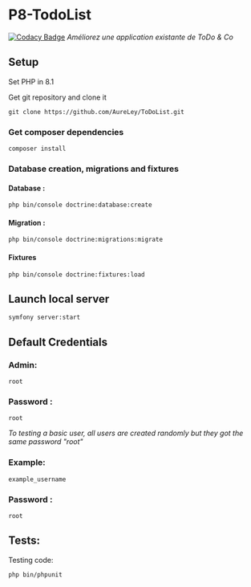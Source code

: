 # P8-TodoList 
[![Codacy Badge](https://app.codacy.com/project/badge/Grade/6e390f555ca04f129835ca3b6ee31231)](https://app.codacy.com/gh/AureLey/ToDoList/dashboard?utm_source=gh&utm_medium=referral&utm_content=&utm_campaign=Badge_grade)
_Améliorez une application existante de ToDo & Co_



## Setup

Set PHP in 8.1

Get git repository and clone it

```
git clone https://github.com/AureLey/ToDoList.git
```

### Get composer dependencies

```
composer install
```

### Database creation, migrations and fixtures

#### Database :
```
php bin/console doctrine:database:create
```
#### Migration : 
```
php bin/console doctrine:migrations:migrate
```
#### Fixtures
```
php bin/console doctrine:fixtures:load
```

## Launch local server 
```
symfony server:start
```

## Default Credentials

### Admin: 
```
root
```
### Password : 
```
root
```
_To testing a basic user, all users are created randomly but they got the same password "root"_
### Example: 
```
example_username
```
### Password : 
```
root
```
## Tests:

Testing code:
```
php bin/phpunit
```

